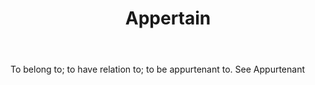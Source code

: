---
title: Appertain
permalink: "/definitions/appertain.html"
body: To belong to; to have relation to; to be appurtenant to. See Appurtenant
published_at: '2018-07-07'
layout: post
---
